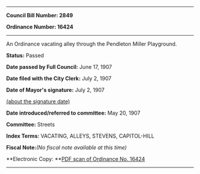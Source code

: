 

********

**Council Bill Number: 2849**
   
**Ordinance Number: 16424**
********

 An Ordinance vacating alley through the Pendleton Miller Playground.

**Status:** Passed
   
**Date passed by Full Council:** June 17, 1907
   
**Date filed with the City Clerk:** July 2, 1907
   
**Date of Mayor's signature:** July 2, 1907
   
[(about the signature date)](/~public/approvaldate.htm)
   
   
   
**Date introduced/referred to committee:** May 20, 1907
   
**Committee:** Streets
   
   
**Index Terms:** VACATING, ALLEYS, STEVENS, CAPITOL-HILL

**Fiscal Note:**_(No fiscal note available at this time)_

**Electronic Copy: **[PDF scan of Ordinance No. 16424](/~archives/Ordinances/Ord_16424.pdf)

********

